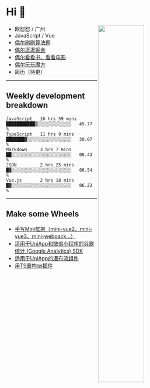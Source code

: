# Hi 👋

[<img align="right" width="50%" src="https://github-readme-stats.vercel.app/api?username=OUDUIDUI&theme=dark&show_icons=true">](https://metrics.lecoq.io/OUDUIDUI?template=classic&#41;)


- 欧怼怼 / 广州
- JavaScript / Vue
- [偶尔刷刷算法题](https://github.com/OUDUIDUI/leet-code)
- [偶尔逛逛掘金](https://juejin.cn/user/4309700183594366)
- [偶尔看看书、看看电影](https://www.yuque.com/books/share/3ee1684b-8e19-4849-b5aa-13d1813ded6d)
- [偶尔玩玩魔方](https://cubing.com/results/person/2014OUSH01)
- 简历（待更）

---

##  Weekly development breakdown

<!--START_SECTION:waka-->
```text
JavaScript   16 hrs 59 mins  ███████████▒░░░░░░░░░░░░░   45.77 % 
TypeScript   11 hrs 9 mins   ███████▓░░░░░░░░░░░░░░░░░   30.07 % 
Markdown     3 hrs 7 mins    ██░░░░░░░░░░░░░░░░░░░░░░░   08.43 % 
JSON         2 hrs 25 mins   █▓░░░░░░░░░░░░░░░░░░░░░░░   06.54 % 
Vue.js       2 hrs 18 mins   █▓░░░░░░░░░░░░░░░░░░░░░░░   06.22 % 
```
<!--END_SECTION:waka-->



---

##  Make some Wheels

- [手写Mini框架（mini-vue2、mini-vue3、mini-webpack...）](https://github.com/OUDUIDUI/mini)
- [适用于UniApp和微信小程序的谷歌统计 (Google Analytics) SDK](https://github.com/OUDUIDUI/ga-tracker)
- [适用于UniApp的瀑布流组件](https://github.com/OUDUIDUI/uniapp-waterfalls-flow)
- [用TS重构qs插件](https://github.com/OUDUIDUI/qs)


